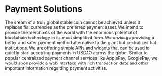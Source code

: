 # Payment Solutions

The dream of a truly global stable coin cannot be achieved unless it replaces fiat currencies as the preferred payment asset. We intend to provide the merchants of the world with the enormous potential of blockchain technology in its most simplified form. We envisage providing a better and safer payment method alternative to the giant but centralized fiat institutions. We are offering simple APIs and widgets that can be used to quickly start accepting payments in USDAO across the globe. Similar to popular centralized payment channel services like ApplePay, GooglePay, we would soon provide a web interface with rich transaction data and other important information regarding payment activities.

